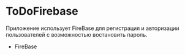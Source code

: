 # ToDoFirebase

Приложение использует FireBase для регистрация и авторизации пользователей с возможностью востановить пароль.

- FireBase

<img src=" " width="300" />



